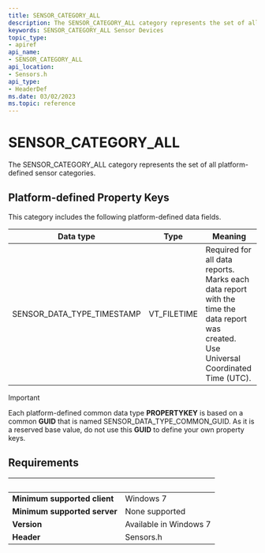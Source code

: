 ```yaml
---
title: SENSOR_CATEGORY_ALL
description: The SENSOR_CATEGORY_ALL category represents the set of all platform-defined sensor categories.
keywords: SENSOR_CATEGORY_ALL Sensor Devices
topic_type:
- apiref
api_name:
- SENSOR_CATEGORY_ALL
api_location:
- Sensors.h
api_type:
- HeaderDef
ms.date: 03/02/2023
ms.topic: reference
---
```


# SENSOR_CATEGORY_ALL

The SENSOR_CATEGORY_ALL category represents the set of all platform-defined sensor categories.

## Platform-defined Property Keys

This category includes the following platform-defined data fields.

| Data type | Type | Meaning |
|---|---|---|
| SENSOR_DATA_TYPE_TIMESTAMP | VT_FILETIME | Required for all data reports. Marks each data report with the time the data report was created. Use Universal Coordinated Time (UTC). |

> [!IMPORTANT]
> Each platform-defined common data type **PROPERTYKEY** is based on a common **GUID** that is named SENSOR_DATA_TYPE_COMMON_GUID. As it is a reserved base value, do not use this **GUID** to define your own property keys.

## Requirements

| &nbsp; | &nbsp; |
|---|---|
| **Minimum supported client** | Windows 7 |
| **Minimum supported server** | None supported |
| **Version** | Available in Windows 7 |
| **Header** | Sensors.h |
